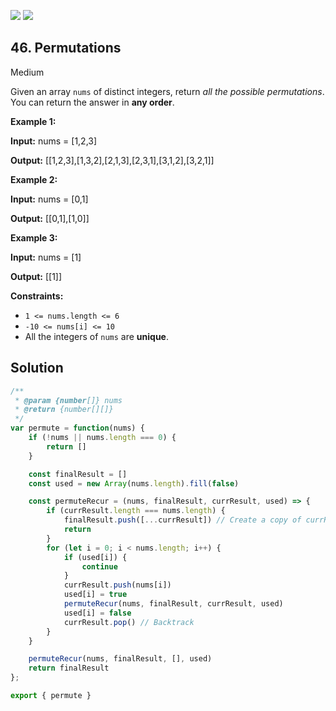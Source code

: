 [![](https://img.shields.io/github/stars/LeetCode-in-JavaScript/LeetCode-in-JavaScript?label=Stars&style=flat-square)](https://github.com/LeetCode-in-JavaScript/LeetCode-in-JavaScript)
[![](https://img.shields.io/github/forks/LeetCode-in-JavaScript/LeetCode-in-JavaScript?label=Fork%20me%20on%20GitHub%20&style=flat-square)](https://github.com/LeetCode-in-JavaScript/LeetCode-in-JavaScript/fork)

## 46\. Permutations

Medium

Given an array `nums` of distinct integers, return _all the possible permutations_. You can return the answer in **any order**.

**Example 1:**

**Input:** nums = [1,2,3]

**Output:** [[1,2,3],[1,3,2],[2,1,3],[2,3,1],[3,1,2],[3,2,1]]

**Example 2:**

**Input:** nums = [0,1]

**Output:** [[0,1],[1,0]]

**Example 3:**

**Input:** nums = [1]

**Output:** [[1]]

**Constraints:**

*   `1 <= nums.length <= 6`
*   `-10 <= nums[i] <= 10`
*   All the integers of `nums` are **unique**.

## Solution

```javascript
/**
 * @param {number[]} nums
 * @return {number[][]}
 */
var permute = function(nums) {
    if (!nums || nums.length === 0) {
        return []
    }

    const finalResult = []
    const used = new Array(nums.length).fill(false)

    const permuteRecur = (nums, finalResult, currResult, used) => {
        if (currResult.length === nums.length) {
            finalResult.push([...currResult]) // Create a copy of currResult
            return
        }
        for (let i = 0; i < nums.length; i++) {
            if (used[i]) {
                continue
            }
            currResult.push(nums[i])
            used[i] = true
            permuteRecur(nums, finalResult, currResult, used)
            used[i] = false
            currResult.pop() // Backtrack
        }
    }

    permuteRecur(nums, finalResult, [], used)
    return finalResult
};

export { permute }
```